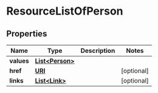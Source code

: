 

# ResourceListOfPerson

## Properties

Name | Type | Description | Notes
------------ | ------------- | ------------- | -------------
**values** | [**List&lt;Person&gt;**](Person.md) |  | 
**href** | [**URI**](URI.md) |  |  [optional]
**links** | [**List&lt;Link&gt;**](Link.md) |  |  [optional]



